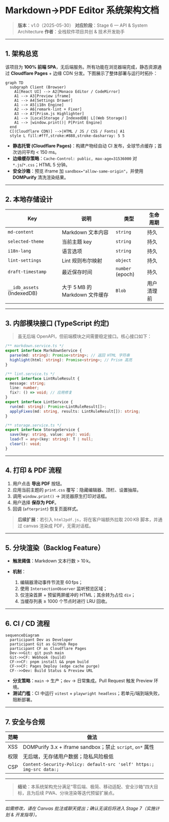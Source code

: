 # Markdown→PDF Editor 系统架构文档

> **版本**：v1.0（2025-05-30）
> **对应阶段**：Stage 6 — API & System Architecture
> **作者**：全栈软件项目共创 & 技术开发助手

---

## 1. 架构总览

该项目为 **100% 前端 SPA**，无后端服务。所有功能在浏览器端完成，静态资源通过 **Cloudflare Pages** + 边缘 CDN 分发。下图展示了整体部署与运行时拓扑：

```mermaid
graph TD
  subgraph Client (Browser)
    A1[React UI] --> A2[Monaco Editor / CodeMirror]
    A1 --> A3[Preview iframe]
    A1 --> A4[Settings Drawer]
    A1 --> A5[i18n Engine]
    A2 --> A6[remark‑lint + Fixer]
    A3 --> A7[Prism.js Highlighter]
    A1 --> |LocalStorage / IndexedDB| L[(Web Storage)]
    A1 --> |window.print()| P[Print Engine]
  end
  C[(Cloudflare CDN)] -->|HTML / JS / CSS / Fonts| A1
  style L fill:#fff,stroke:#888,stroke-dasharray: 5 5
```

* **静态托管 (Cloudflare Pages)**：构建产物经自动 CI 发布，全球节点缓存；首次访问平均 < 150 ms。
* **边缘缓存策略**：`Cache‑Control: public, max-age=31536000` 对 `*.js`/`*.css`；HTML 5 分钟。
* **安全沙箱**：预览 iframe 加 `sandbox="allow‑same‑origin"`，并使用 **DOMPurify** 清洗渲染结果。

---

## 2. 本地存储设计

| Key                        | 说明                      | 类型               | 生命周期  |
| -------------------------- | ----------------------- | ---------------- | ----- |
| `md-content`               | Markdown 文本内容           | `string`         | 持久    |
| `selected-theme`           | 当前主题 key                | `string`         | 持久    |
| `i18n-lang`                | 语言选项                    | `string`         | 持久    |
| `lint-settings`            | Lint 规则布尔映射             | `object`         | 持久    |
| `draft‑timestamp`          | 最近保存时间                  | `number` (epoch) | 持久    |
| `__idb_assets` (IndexedDB) | 大于 5 MB 的 Markdown 文件缓存 | `Blob`           | 用户清理前 |

---

## 3. 内部模块接口 (TypeScript 约定)

> 虽无后端 OpenAPI，但前端模块之间需要稳定接口。核心接口如下：

```ts
/** markdown.service.ts */
export interface MarkdownService {
  parse(md: string): Promise<string>; // 返回 HTML 字符串
  highlight(html: string): Promise<string>; // Prism 高亮
}

/** lint.service.ts */
export interface LintRuleResult {
  message: string;
  line: number;
  fix?: () => void; // 应用修复
}
export interface LintService {
  run(md: string): Promise<LintRuleResult[]>;
  applyFixes(md: string, results: LintRuleResult[]): string;
}

/** storage.service.ts */
export interface StorageService {
  save(key: string, value: any): void;
  load<T = any>(key: string): T | null;
  clear(): void;
}
```

---

## 4. 打印 & PDF 流程

1. 用户点击 **导出 PDF** 按钮。
2. 应用当前主题的 `print.css` 覆写：隐藏编辑器、顶栏、设置抽屉。
3. 调用 `window.print()` → 浏览器原生打印对话框。
4. 用户选择 **保存为 PDF**。
5. 回调 (`afterprint`) 恢复页面样式。

> **后续扩展**：若引入 `html2pdf.js`，将在客户端额外拉取 200 KB 脚本，并通过 canvas 渲染成 PDF，无需对话框。

---

## 5. 分块渲染（Backlog Feature）

* **触发阈值**：Markdown 文本行数 > 10 k。
* **机制**：

  1. 编辑器滑动事件节流至 60 fps；
  2. 使用 `IntersectionObserver` 监听预览区域；
  3. 仅渲染首屏 + 预留两屏缓冲的 HTML；其余转为占位 `div`；
  4. 当缓存列表 ≥ 1000 个节点时进行 LRU 回收。

---

## 6. CI / CD 流程

```mermaid
sequenceDiagram
  participant Dev as Developer
  participant Git as GitHub Repo
  participant CF as Cloudflare Pages
  Dev->>Git: git push main
  Git->>CF: Webhook (build)
  CF->>CF: pnpm install && pnpm build
  CF->>CF: Pages Deploy (edge cache purge)
  CF-->>Dev: Build Status & Preview URL
```

* **分支策略**：`main` → 生产；`dev` → 日常集成。Pull Request 触发 Preview 环境。
* **测试门槛**：CI 中运行 `vitest` + `playwright headless`；若单元/端到端失败，阻断部署。

---

## 7. 安全与合规

| 范畴  | 做法                                                                   |
| --- | -------------------------------------------------------------------- |
| XSS | DOMPurify 3.x + iframe sandbox；禁止 `script`, `on*` 属性                 |
| 权限  | 无后端，无存储用户数据；隐私风险极低                                                   |
| CSP | `Content-Security-Policy: default-src 'self' https:; img-src data:;` |

---

> **结论**：本系统架构充分满足“零后端、极简、移动适配、安全沙箱”四大目标，且为后续 PWA、分块渲染等迭代预留扩展点。

---

*如需修改，请在 Canvas 批注或聊天提出；确认无误后将进入 Stage 7（实施计划 & 开发指导）。*
